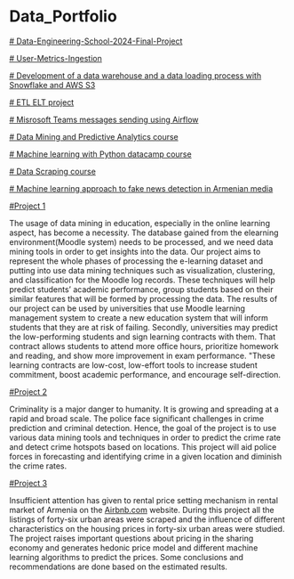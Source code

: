 # Data_Portfolio

[# Data-Engineering-School-2024-Final-Project](https://github.com/Anna-Gaplanyan/Data-Engineering-School-2024-Final-Project/tree/main)

[# User-Metrics-Ingestion](https://github.com/Anna-Gaplanyan/User-Metrics-Ingestion/tree/main)

[# Development of a data warehouse and a data loading process with Snowflake and AWS S3](https://github.com/Anna-Gaplanyan/Snowflake-project/tree/main)


[# ETL ELT project](https://github.com/Anna-Gaplanyan/ETL-ELT-Project)

[# Misrosoft Teams messages sending using Airflow](https://github.com/Anna-Gaplanyan/Airflow-Project-for-Microsoft-Teams/tree/main)

[# Data Mining and Predictive Analytics course](https://github.com/Anna-Gaplanyan/Data-Mining-and-Predictive-Analytics-)

[# Machine learning with Python datacamp course](https://github.com/Anna-Gaplanyan/Machine-learning-with-Python-datacamp-course-)

[# Data Scraping course](https://github.com/Anna-Gaplanyan/Data-Scraping)


[# Machine learning approach to fake news detection in Armenian media](https://github.com/Anna-Gaplanyan/Thesis.git)

[#Project 1](https://github.com/Anna-Gaplanyan/Data-Mining-and-Predictive-Analytics-/tree/main/Group%20project)

The usage of data mining in education, especially in the online learning aspect, has become a necessity. The
database gained from the elearning environment(Moodle system) needs to be processed, and we need data
mining tools in order to get insights into the data. Our project aims to represent the whole phases of processing
the e-learning dataset and putting into use data mining techniques such as visualization, clustering, and
classification for the Moodle log records. These techniques will help predict students’ academic performance,
group students based on their similar features that will be formed by processing the data. The results of our
project can be used by universities that use Moodle learning management system to create a new education
system that will inform students that they are at risk of failing. Secondly, universities may predict the
low-performing students and sign learning contracts with them. That contract allows students to attend more
office hours, prioritize homework and reading, and show more improvement in exam performance. "These
learning contracts are low-cost, low-effort tools to increase student commitment, boost academic performance,
and encourage self-direction.

[#Project 2](https://github.com/Anna-Gaplanyan/Data-Mining-and-Predictive-Analytics-/tree/main/Data%20Mining%20and%20Predictive%20Analytics%20individual%20project)

Criminality is a major danger to humanity. It is growing and spreading at a rapid and broad scale. The
police face significant challenges in crime prediction and criminal detection. Hence, the goal of the project is
to use various data mining tools and techniques in order to predict the crime rate and detect crime hotspots
based on locations. This project will aid police forces in forecasting and identifying crime in a given location
and diminish the crime rates.

[#Project 3](https://github.com/Anna-Gaplanyan/Data-Scraping/tree/main/Group%20Project)

Insufficient attention has given to rental price setting mechanism in rental market of Armenia on the [Airbnb.com](https://www.airbnb.com/) website. During this project all the listings of forty-six urban areas were scraped and the influence of different characteristics on the housing prices in forty-six urban
areas were studied. The project raises important questions about pricing in the sharing economy and generates
hedonic price model and different machine learning algorithms to predict the prices. Some
conclusions and recommendations are done based on the estimated results.
